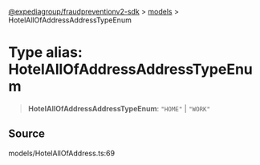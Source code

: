 [@expediagroup/fraudpreventionv2-sdk](../../index.md) > [models](../index.md) > HotelAllOfAddressAddressTypeEnum

# Type alias: HotelAllOfAddressAddressTypeEnum

> **HotelAllOfAddressAddressTypeEnum**: `"HOME"` \| `"WORK"`

## Source

models/HotelAllOfAddress.ts:69
